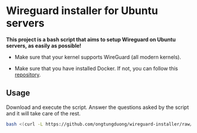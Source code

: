 # Wireguard installer for Ubuntu servers

**This project is a bash script that aims to setup Wireguard on Ubuntu servers, as easily as possible!**

- Make sure that your kernel supports WireGuard (all modern kernels).

- Make sure that you have installed Docker. If not, you can follow this [repository](https://github.com/ongtungduong/docker-installer).

## Usage

Download and execute the script. Answer the questions asked by the script and it will take care of the rest.

```bash
bash <(curl -L https://github.com/ongtungduong/wireguard-installer/raw/main/wireguard-installer.sh 2>/dev/null)
```

